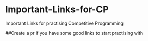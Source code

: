 # Important-Links-for-CP
Important Links for practising Competitive Programming

##Create a pr if you have some good links to start practising with
